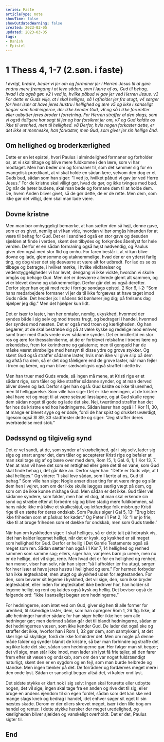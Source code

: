 ```yaml
---
series: Faste
articleType: note
showTime: false
showOutdatedWarning: false
created: 2023-03-05
updated: 2023-03-05
tags:
- Danish
- Epistel
---
```


# 1 Thess 4, 1-7 (2.søn. i faste)
*I øvrigt, brødre, beder vi jer om og formaner jer i Herren Jesus til at gøre endnu mere fremgang i at leve sådan, som I lærte af os, Gud til behag, hvad I da også gør. v2 I ved jo, hvilke påbud vi gav jer ved Herren Jesus. v3 For dette er Guds vilje, at I skal helliges, så I afholder jer fra utugt, v4 sørger for hver især at have jeres hustru i hellighed og ære v5 og ikke i sanseligt begær som hedningerne, der ikke kender Gud, v6 og så I ikke foruretter eller udbytter jeres broder i forretning. For Herren straffer al den slags, som vi også tidligere har sagt til jer og har forsikret jer om, v7 og Gud kaldte os ikke til urenhed, men til hellighed. v8 Derfor, hvis nogen forkaster dette, er det ikke et menneske, han forkaster, men Gud, som giver jer sin hellige ånd.*

## Om hellighed og broderkærlighed
Dette er en let epistel, hvori Paulus i almindelighed formaner og forholder os, at vi skal tiltage og blive mere fuldkomne i den lære, som vi har modtaget. Men han beder om og formaner til, som det sømmer sig for en evangelisk prædikant, at vi skal holde en sådan lære, selvom den dog er et Guds bud, sådan som han siger: ”I ved jo, hvilket påbud vi gav jer ved Herre Jesus.” For de kristne skal villigt gør, hvad de gør, og ikke tvinges med bud. Og når de hører budene, skal man bede og formane dem til at holde dem. De, hvem Ånden bliver givet, så de gør dette, de er de rette. Men dem, som ikke gør det villigt, dem skal man lade være.

## Dovne kristne
Men man bør omhyggeligt bemærke, at han sætter den så højt, denne gave, som er os givet, nemlig at vi kan vide, hvordan vi bør omgås hinanden for at være til behag for Gud. Det er i sandhed også en stor gave og desuden sjælden at finde i verden, skønt den tilbydes og forkyndes åbenlyst for hele verden. Derfor er en sådan formaning også højst nødvendig, og Paulus giver den også med stor flid og omhu. For faren består i, at vi kan blive dovne og lade, glemsomme og utaknemmelige, hvad der er en yderst farlig ting, og dog viser det sig desværre at være alt for udbredt. For lad os se os tilbage og betragte, i hvilket mørke, i hvilke vildfarelser og vederstyggeligheder vi har levet, dengang vi ikke vidste, hvordan vi skulle omgås og behage Gud. Men det er desværre allerede glemt alt sammen, og vi er blevet dovne og utaknemmelige. Derfor går det os også derefter. Derfor siger han også med rette i forrige søndags epistel, 2 Kor 6, l-2: ”Som hans medarbejdere formaner vi jer da til ikke forgæves at have taget imod Guds nåde. Det hedder jo: I nådens tid bønhører jeg dig; på frelsens dag hjælper jeg dig.” Men det hjælper kun lidt.  
&nbsp;  
Det er især to laster, han her omtaler, nemlig, ukyskhed, hvormed der syndes både i sig selv og mod troens frugt, og bedrageri i handel, hvormed der syndes mod næsten. Det er også mod troen og kærligheden. Og han begærer, at de skal bestræbe sig på at være kyske og redelige mod enhver, samt truer med Guds vrede over sådanne synder. Det er imidlertid en stor ros og ære for thessalonikerne, at de er forblevet retskafne i troens lære og erkendelse, frem for korintherne og galaterne; men til gengæld har de måske været skrøbelige med hensyn til disse ydre og grove stykker. Og skønt Gud også straffer sådanne laster, hvis man ikke vil give slip på dem og afstå fra dem, så er det dog tåleligere end de grove laster, når man fejler i troen og læren, og man bliver sædvanligvis også straffet i dette liv.  
&nbsp;  
Men han truer med Guds vrede, så ingen må mene, at Kristi rige er et sådant rige, som tåler og ikke straffer sådanne synder, og at man derved bliver doven og lad. Derfor siger han også: Gud kaldte os ikke til urenhed, men til helliggørelse. Som ville han sige: Det er ikke meningen, at de kristne skal have ret og magt til at være seksuel løsslupne, og at Gud skulle regne dem sådan noget til gode og lade det ske. Nej, tværtimod straffer han det før hos de kristne end hos hedningerne. Sådan lærer han også i 1 Kor 11, 30, at mange er blevet syge og er døde, fordi de har spist og drukket uværdigt, ligesom også Sl 89, 33 stadfæster dette og siger: ”Jeg straffer deres overtrædelse med stok.”

## Dødssynd og tilgivelig synd
Det er vel sandt, at de, som synder af skrøbelighed, går i sig selv, lader sig sige og snart angrer det, dem tåler og accepterer Kristi rige og befaler at man skal tage sig af og bære over med dem, Rom 15, 1; Gal. 6, 1; 1 Kor 13, 7. Men at man vil have det som en rettighed eller gøre det til en vane, som Gud skal finde behag i, det går ikke an. Derfor siger han: ”Dette er Guds vilje, at I skal helliges.” Og videre: ”I skal leve sådan, som I lærte af os, Gud til behag.” Som ville han sige: Nogle anser disse ting for at være ringe og slår dem hen i vejret, som om der ikke skulle lægges særlig vægt på dem, og som om de ikke kunne mishage Gud. Men sådan er det ikke. Gud tåler vel sådanne syndere, som falder, men han vil dog, at man skal erkende sin synd og stræbe efter at forbedre sig og blive stadig mere fuldkommen, så hans nåde ikke må blive et skalkeskjul, og letfærdige folk misbruge Kristi rige til en støtte for deres ondskab. Som Paulus siger i Gal 5, 13: ”Brug blot ikke friheden som et påskud for kødet.” Og Peter i 1 Pet 2, 16: ”I er jo frie, ikke til at bruge friheden som et dække for ondskab, men som Guds trælle.”  
&nbsp;  
Når han om kyskheden siger: I skal helliges, så er dette talt på hebraisk vis, idet han kalder legemet helligt, når det er kysk, og kyskhed er så meget som hellighed for Gud. Derfor er hellig i Det Gamle Testamente også så meget som ren. Sådan sætter han også i 1 Kor 7, 14 hellighed og renhed sammen som samme sag; ellers, siger han, var jeres børn jo urene, men nu er de hellige, det vil sige, rene. Men hvad det er for en hellighed og renhed, han mener, viser han selv, når han siger: ”så I afholder jer fra utugt, sørger for hver især at have jeres hustru i hellighed og ære.” For hermed forbyder han ikke ægteskabet, men utugt og ukyskhed uden for ægtestanden. For den, som bevarer sit legeme i kyskhed, det vil sige, den, som ikke bryder ægteskabet, eller inden for ægteskabet ikke bedriver hor, han holder sit legeme helligt og rent og kaldes også kysk og hellig. Det beviser også de følgende ord: ”ikke i sanseligt begær som hedningerne.”  
&nbsp;  
For hedningerne, som intet ved om Gud, giver sig hen til alle former for urenhed, til skændige laster, dem, som han opregner Rom 1, 26 flg. Ikke, at alle hedninger handler sådan; for han siger heller ikke her: som alle hedninger gør; men derimod sådan går det til blandt hedningerne, sådan er det hedningernes væsen, som ikke kender Gud. De lader det også ske og straffer det ikke, hvorfor han i Rom 1, 32 gør dem, som samtykker i, at det sker lige så skyldige, fordi de ikke forhindrer det. Men om nogle på denne måde falder og synder blandt de kristne, så bør man forhindre og straffe det og ikke lade det ske, sådan som hedningerne gør. Her følger man sit begær; det vil sige, man står ikke imod, men lader sin lyst få frie tøjler, så den farer frem efter sit væsen og ondskab, som om den var noget fuldstændigt naturligt, skønt den er en sygdom og en fejl, som man burde helbrede og standse. Men ingen tænker på det. De forrådner og fordærves meget mere i den onde lyst. Sådan er sanseligt begær altså det, vi kalder ond lyst.  
&nbsp;  
Det sidste stykke er klart nok i sig selv: Ingen skal forurette eller udbytte nogen, det vil sige, ingen skal tage fra en anden og rive det til sig, eller bruge en andens ejendom til sin egen fordel, sådan som det kan ske ved mange slags kneb og bedrag i handel, idet enhver søger sit eget til sin næstes skade. Derom er der ellers skrevet meget, især i den lille bog om handel og renter. I dette stykke hersker der meget uredelighed, og kærligheden bliver sjælden og vanskeligt overholdt. Det er det, Paulus sigter til.

## End
<!-- 
Dr. Martin Luther's Church-Postil
Original source: https://www.lutherdansk.dk
by Priest Finn B. Andersen.
Copied and processed into md-format 
by lovkyndig 2023.
-->